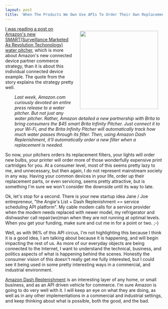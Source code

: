 ```yaml
---
layout: post
title: 'When The Products We Own Use APIs To Order Their Own Replacement Parts (Or Service)'
---
```

<p><a href="https://www.amazon.com/oc/dash-replenishment-service" target="_blank"><img style="padding: 15px;" src="http://kinlane-productions.s3.amazonaws.com/api-evangelist-site/blog/brita-infinity-pitcher.jpg" alt="" width="250" align="right" /></a></p>
<p><a href="http://www.fool.com/investing/general/2016/03/09/amazons-new-smart-pitcher-is-a-piece-of-a-larger-p.aspx">I was reading a post on Amazon's new SMART(Surveillance Marketed As Revolution Techonology) water pitcher</a>, which is more about Amazon's new connected device partner commerce strategy, than it is about this individual connected device example. The quote from the story explains the strategy pretty well.</p>
<p style="padding-left: 30px;"><em>Last week, Amazon.com curiously devoted an entire press release to a water pitcher. But not just any water pitcher. Rather, Amazon detailed a new partnership with Brita to bring consumers the $45 smart Brita Infinity Pitcher. Just connect it to your Wi-Fi, and the Brita Infinity Pitcher will automatically track how much water passes through its filter. Then, using Amazon Dash Replenishment, it'll automatically order a new filter when a replacement is needed.</em></p>
<p>So now, your pitchers orders its replacement filters, your lights will order new bulbs, your printer will order more of those wonderfully expensive print cartridges for you. At a consumer level, most of this seems pretty lazy to me, and unnecessary, but then again, I do not represent mainstream society in any way. Having your common devices in your life, order up their replacement parts, or even servicing, seems pretty attractive, but is something I'm sure we won't consider the downside until its way to late.</p>
<p>Ok, let's stop for a second. There is your new startup idea Jane / Joe entrepreneur, "the Angie's List + Dash Replenishment == service scheduling API platform". My cable modem calls for a service provider when the modem needs replaced with newer model, my refrigerator and dishwasher call repair(wo)man when they are not running at optimal levels. When you get your funding, make sure and cut me in for a point or two. ;-)</p>
<p>Well, as with 96% of this API circus, I'm not highlighting this because I think it is a good idea, I am talking about because it is happening, and will begin impacting the rest of us. As more of our everyday objects are being connected to the Internet, I want to understand the technical, business, and politics aspects of what is happening behind the scenes. Honestly the consumer vision of this doesn't really get me fully interested, but I could see it being used in some pretty interesting ways in a commercial, and industrial environment.&nbsp;</p>
<p><a href="https://www.amazon.com/oc/dash-replenishment-service">Amazon Dash Replenishment</a> is an interesting layer of any home, or small business, and as an API driven vehicle for commerce. I'm sure Amazon is going to do very well with it. I will keep an eye on what they are doing, as well as in any other implementations in a commercial and industrial settings, and keep thinking about what is possible, both the good, and the bad.</p>